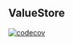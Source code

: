 ## ValueStore

[![codecov](https://codecov.io/gh/dinsaw/valuestore/branch/master/graph/badge.svg)](https://codecov.io/gh/dinsaw/valuestore)